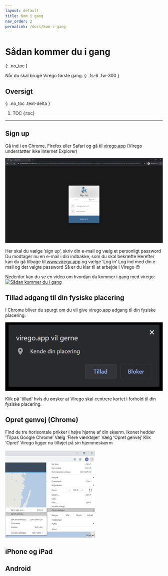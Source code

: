```yaml
---
layout: default
title: Kom i gang
nav_order: 2
permalink: /docs/kom-i-gang
---
```


# Sådan kommer du i gang
{: .no_toc }


Når du skal bruge Virego første gang.
{: .fs-6 .fw-300 }

## Oversigt
{: .no_toc .text-delta }

1. TOC
{:toc}

---

## Sign up

Gå ind i en Chrome, Firefox eller Safari og gå til [virego.app](https://virego.app)   (Virego understøtter ikke Internet Explorer)

![Sign up](../../assets/kom-i-gang/sign_up.png "Sign up")

Her skal du vælge ’sign up’, skriv din e-mail og vælg et personligt password
Du modtager nu en e-mail i din indbakke, som du skal bekræfte 
Herefter kan du gå tilbage til www.virego.app og vælge ’Log in’
Log ind med din e-mail og det valgte password
Så er du klar til at arbejde i Virego 😊

Nedenfor kan du se en video om hvordan du kommer i gang med virego:
[![Sådan kommer du i gang](././../../assets/video-billeder/Sådan%20kommer%20du%20i%20gang.jpg)](https://vimeo.com/455795178 "Sådan kommer du i gang")


## Tillad adgang til din fysiske placering

I Chrome bliver du spurgt om du vil give virego.app adgang til din fysiske placering.

![Tillad](../../assets/kom-i-gang/tillad_placering.png "Adgang til din fysiske placering")

Klik på 'tillad' hvis du ønsker at Virego skal centrere kortet i forhold til din fysiske placering.

## Opret genvej (Chrome)

Find de tre horisontale prikker i højre hjørne af din skærm. Ikonet hedder ‘Tilpas Google Chrome’ 
Vælg ‘Flere værktøjer’
Vælg ‘Opret genvej’
Klik ‘Opret’
Virego ligger nu tilføjet på sin hjemmeskærm

![Sign up](::/../../../assets/kom-i-gang/opret_genvej.png "Sign up")

## iPhone og iPad

## Android